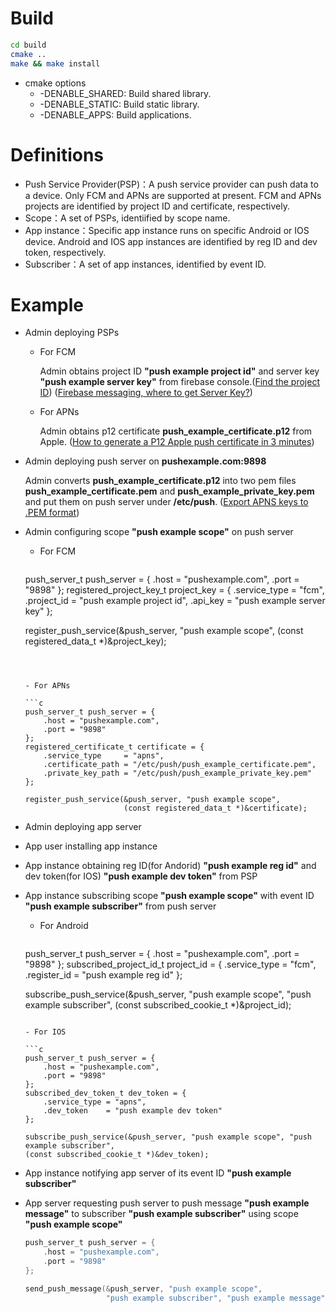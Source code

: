# Build

```bash
cd build
cmake ..
make && make install
```

- cmake options
  - -DENABLE_SHARED: Build shared library.
  - -DENABLE_STATIC: Build static library.
  - -DENABLE_APPS: Build applications.

# Definitions

- Push Service Provider(PSP)：A push service provider can push data to a device. Only FCM and APNs are supported at present. FCM and APNs projects are identified by project ID and certificate, respectively.
- Scope：A set of PSPs, identiified by scope name.
- App instance：Specific app instance runs on specific Android or IOS device. Android and IOS app instances are identified by reg ID and dev token, respectively.
- Subscriber：A set of app instances, identified by event ID.

# Example

- Admin deploying PSPs

  - For FCM

    Admin obtains project ID **"push example project id"** and server key **"push example server key"** from firebase console.([Find the project ID](https://firebase.google.com/docs/projects/learn-more#find_the_project_id)) ([Firebase messaging, where to get Server Key?](https://stackoverflow.com/questions/37427709/firebase-messaging-where-to-get-server-key))

  - For APNs

    Admin obtains p12 certificate **push_example_certificate.p12** from Apple. ([How to generate a P12 Apple push certificate in 3 minutes](https://www.youtube.com/watch?v=AZzi71xs7_s&t=72s))

- Admin deploying push server on **pushexample.com:9898**

  Admin converts  **push_example_certificate.p12** into two pem files **push_example_certificate.pem** and **push_example_private_key.pem** and put them on push server under **/etc/push**. ([Export APNS keys to .PEM format](http://tleyden.github.io/blog/2016/02/03/setting-up-uniqush-with-apns))

- Admin configuring scope **"push example scope"** on push server

  - For FCM

    ```c
  push_server_t push_server = {
        .host = "pushexample.com",
        .port = "9898"
    };
    registered_project_key_t project_key = {
        .service_type = "fcm",
        .project_id   = "push example project id",
        .api_key      = "push example server key"
    };
    
    register_push_service(&push_server, "push example scope", 
                          (const registered_data_t *)&project_key);
    ```
  
    

  - For APNs

    ```c
  push_server_t push_server = {
        .host = "pushexample.com",
        .port = "9898"
    };
    registered_certificate_t certificate = {
        .service_type 	  = "apns",
        .certificate_path = "/etc/push/push_example_certificate.pem",
        .private_key_path = "/etc/push/push_example_private_key.pem"
    };
    
    register_push_service(&push_server, "push example scope", 
                          (const registered_data_t *)&certificate);
    ```
  
- Admin deploying app server

- App user installing app instance

- App instance obtaining reg ID(for Andorid) **"push example reg id"** and dev token(for IOS) **"push example dev token"** from PSP

- App instance subscribing scope **"push example scope"** with event ID **"push example subscriber"** from push server

  - For Android

    ```c
  push_server_t push_server = {
        .host = "pushexample.com",
        .port = "9898"
    };
    subscribed_project_id_t project_id = {
        .service_type = "fcm",
        .register_id  = "push example reg id"
    };
    
    subscribe_push_service(&push_server, "push example scope", "push example subscriber", 											 (const subscribed_cookie_t *)&project_id);
    ```
  
  - For IOS

    ```c
  push_server_t push_server = {
        .host = "pushexample.com",
        .port = "9898"
    };
    subscribed_dev_token_t dev_token = {
        .service_type = "apns",
        .dev_token    = "push example dev token"
    };
    
    subscribe_push_service(&push_server, "push example scope", "push example subscriber", 											 (const subscribed_cookie_t *)&dev_token);
    ```
  
    

- App instance notifying app server of its event ID **"push example subscriber"**

- App server requesting push server to push message **"push example message"** to subscriber **"push example subscriber"** using  scope **"push example scope"**

  ```c
  push_server_t push_server = {
      .host = "pushexample.com",
      .port = "9898"
  };
  
  send_push_message(&push_server, "push example scope", 
                    "push example subscriber", "push example message");
  ```
  

